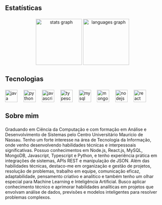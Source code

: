 <h2 align="left">Estatísticas</h2>

###

<div align="center">
  <img src="https://github-readme-stats.vercel.app/api?username=augustocsar&hide_title=false&hide_rank=false&show_icons=true&include_all_commits=true&count_private=true&disable_animations=false&theme=gruvbox_light&locale=en&hide_border=false&order=1" height="150" alt="stats graph"  />
  <img src="https://github-readme-stats.vercel.app/api/top-langs?username=augustocsar&locale=en&hide_title=false&layout=compact&card_width=320&langs_count=5&theme=gruvbox_light&hide_border=false&order=2" height="150" alt="languages graph"  />
</div>

###

<h2 align="left">Tecnologias</h2>

###

<div align="left">
  <img src="https://cdn.jsdelivr.net/gh/devicons/devicon/icons/java/java-original.svg" height="40" alt="java logo"  />
  <img width="12" />
  <img src="https://cdn.jsdelivr.net/gh/devicons/devicon/icons/python/python-original.svg" height="40" alt="python logo"  />
  <img width="12" />
  <img src="https://cdn.jsdelivr.net/gh/devicons/devicon/icons/javascript/javascript-original.svg" height="40" alt="javascript logo"  />
  <img width="12" />
  <img src="https://cdn.jsdelivr.net/gh/devicons/devicon/icons/typescript/typescript-original.svg" height="40" alt="typescript logo"  />
  <img width="12" />
  <img src="https://cdn.jsdelivr.net/gh/devicons/devicon/icons/mysql/mysql-original.svg" height="40" alt="mysql logo"  />
  <img width="12" />
  <img src="https://cdn.jsdelivr.net/gh/devicons/devicon/icons/mongodb/mongodb-original.svg" height="40" alt="mongodb logo"  />
  <img width="12" />
  <img src="https://cdn.jsdelivr.net/gh/devicons/devicon/icons/nodejs/nodejs-original.svg" height="40" alt="nodejs logo"  />
  <img width="12" />
  <img src="https://cdn.jsdelivr.net/gh/devicons/devicon/icons/react/react-original.svg" height="40" alt="react logo"  />
</div>

###

<h2 align="left">Sobre mim</h2>

###

<p align="left">Graduando em Ciência da Computação e com formação em Análise e Desenvolvimento de Sistemas pelo Centro Universitário Maurício de Nassau. Tenho um forte interesse na área de Tecnologia da Informação, onde venho desenvolvendo habilidades técnicas e interpessoais significativas. Possuo conhecimentos em Node.js, React.js, MySQL, MongoDB, Javascript, Typescript e Python, e tenho experiência prática em integrações de sistemas, APIs REST e manipulação de JSON. Além das habilidades técnicas, destaco-me em organização e gestão de projetos, resolução de problemas, trabalho em equipe, comunicação eficaz, adaptabilidade, pensamento criativo e analítico e também tenho um olhar especial para Machine Learning e Inteligência Artificial. Busco aplicar conhecimento técnico e aprimorar habilidades analíticas em projetos que envolvam análise de dados, previsões e modelos inteligentes para resolver problemas complexos.</p>

###

